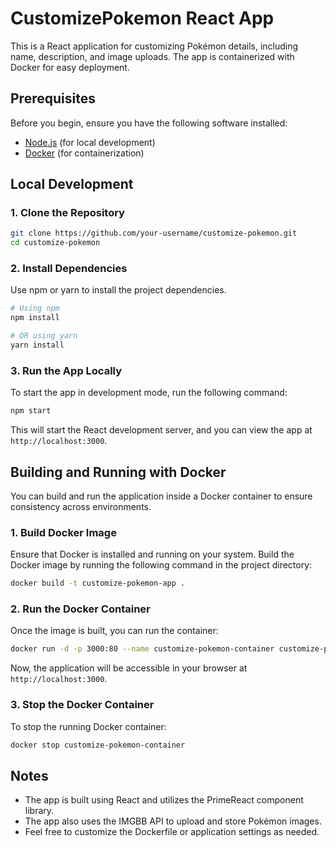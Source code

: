 
# CustomizePokemon React App

This is a React application for customizing Pokémon details, including name, description, and image uploads. The app is containerized with Docker for easy deployment.

## Prerequisites

Before you begin, ensure you have the following software installed:

- [Node.js](https://nodejs.org/) (for local development)
- [Docker](https://www.docker.com/) (for containerization)

## Local Development

### 1. Clone the Repository

```bash
git clone https://github.com/your-username/customize-pokemon.git
cd customize-pokemon
```

### 2. Install Dependencies

Use npm or yarn to install the project dependencies.

```bash
# Using npm
npm install

# OR using yarn
yarn install
```

### 3. Run the App Locally

To start the app in development mode, run the following command:

```bash
npm start
```

This will start the React development server, and you can view the app at `http://localhost:3000`.

## Building and Running with Docker

You can build and run the application inside a Docker container to ensure consistency across environments.

### 1. Build Docker Image

Ensure that Docker is installed and running on your system. Build the Docker image by running the following command in the project directory:

```bash
docker build -t customize-pokemon-app .
```

### 2. Run the Docker Container

Once the image is built, you can run the container:

```bash
docker run -d -p 3000:80 --name customize-pokemon-container customize-pokemon-app
```

Now, the application will be accessible in your browser at `http://localhost:3000`.

### 3. Stop the Docker Container

To stop the running Docker container:

```bash
docker stop customize-pokemon-container
```


## Notes

- The app is built using React and utilizes the PrimeReact component library.
- The app also uses the IMGBB API to upload and store Pokémon images.
- Feel free to customize the Dockerfile or application settings as needed.

